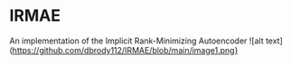 # IRMAE
An implementation of the Implicit Rank-Minimizing Autoencoder
![alt text](https://github.com/dbrody112/IRMAE/blob/main/image1.png}
